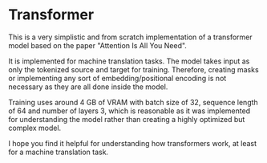 # Transformer
This is a very simplistic and from scratch implementation of a transformer model based on the paper "Attention Is All You Need".

It is implemented for machine translation tasks. The model takes input as only the tokenized source and target for training. Therefore, creating masks or implementing any sort of embedding/positional encoding is not necessary as they are all done inside the model.

Training uses around 4 GB of VRAM with batch size of 32, sequence length of 64 and number of layers 3, which is reasonable as it was implemented for understanding the model rather than creating a highly optimized but complex model.

I hope you find it helpful for understanding how transformers work, at least for a machine translation task.

